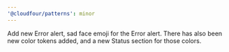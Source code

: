 ```yaml
---
'@cloudfour/patterns': minor
---
```


Add new Error alert, sad face emoji for the Error alert. There has also been new color tokens added, and a new Status section for those colors.
